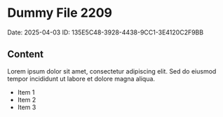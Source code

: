 # Dummy File 2209

Date: 2025-04-03
ID: 135E5C48-3928-4438-9CC1-3E4120C2F9BB

## Content

Lorem ipsum dolor sit amet, consectetur adipiscing elit.
Sed do eiusmod tempor incididunt ut labore et dolore magna aliqua.

* Item 1
* Item 2
* Item 3

